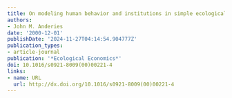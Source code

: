 ```yaml
---
title: On modeling human behavior and institutions in simple ecological economic systems
authors:
- John M. Anderies
date: '2000-12-01'
publishDate: '2024-11-27T04:14:54.904777Z'
publication_types:
- article-journal
publication: '*Ecological Economics*'
doi: 10.1016/s0921-8009(00)00221-4
links:
- name: URL
  url: http://dx.doi.org/10.1016/s0921-8009(00)00221-4
---
```

